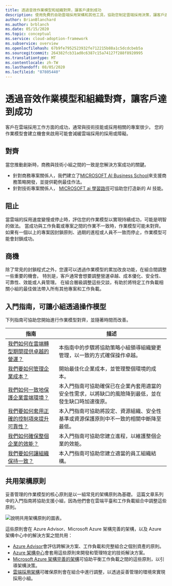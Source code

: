 ```yaml
---
title: 透過音效作業模型和組織對齊，讓客戶達到成功
description: 使用免費的自助雲端採用架構和其他工具，協助您制定雲端採用決策，讓客戶達到成功。
author: BrianBlanchard
ms.author: brblanch
ms.date: 05/15/2020
ms.topic: conceptual
ms.service: cloud-adoption-framework
ms.subservice: overview
ms.openlocfilehash: 67b9fe7952523932fe712215b88a1c5dcdcbeb5a
ms.sourcegitcommit: 264382fcb31ad0c6387c15a74127f288f8920995
ms.translationtype: MT
ms.contentlocale: zh-TW
ms.lasthandoff: 08/05/2020
ms.locfileid: "87805440"
---
```

# <a name="enable-customer-success-with-a-sound-operating-model-and-organizational-alignment"></a>透過音效作業模型和組織對齊，讓客戶達到成功

客戶在雲端採用工作方面的成功，通常與技術技能或採用相關的專案很少。 您的作業模型會建立機會來啟用可能會減緩雲端採用的採用或障礙。

## <a name="alignment"></a>對齊

當您推動創新時，商務與技術小組之間的一致是您解決方案成功的關鍵。

- 針對商務專案關係人，我們建立了[MICROSOFT AI Business School](https://www.microsoft.com/ai/ai-business-school)來支援商務策略開發，並提供範例最佳作法。
- 針對技術專案關係人， [MICROSOFT ai 學習路徑](https://docs.microsoft.com/learn/)可協助您打造新的 AI 技能。

## <a name="blockers"></a>阻止

當雲端的採用速度變慢或停止時，評估您的作業模型以實現持續成功，可能是明智的做法。 當成功與工作負載或專案之間的作業不一致時，作業模型可能未對齊。 如果有一個以上的專案因封鎖原則、過期的進程或人員不一致而停止，作業模型可能會封鎖成功。

## <a name="opportunities"></a>商機

除了常見的封鎖程式之外，您還可以透過作業模型的累加改良功能，在組合間調整一些重要的機會。 特別是，客戶通常會想要調整營運卓越、成本優化、安全性、可靠性、效能或人員管理。 在組合層級調整這些交談，有助於將特定工作負載相關小組的最佳做法帶入所有其他專案和工作負載。

## <a name="get-started-guides-to-enable-teams-through-an-operating-model"></a>入門指南，可讓小組透過操作模型

下列指南可協助您開始進行作業模型對齊，並隨著時間而改善。

| 指南                                                                                    | 描述                                                                                                                               |
|-------------------------------------------------------------------------------------|--------------------------------------------------------------------------------------------------------------------------------|
| [我們如何在雲端轉型期間提供卓越的營運？](./operational-excellence.md)                   | 本指南中的步驟將協助策略小組領導組織變更管理，以一致的方式確保操作卓越。 |
| [我們要如何管理企業成本？](./manage-costs.md)                                          | 開始最佳化企業成本，並管理整個環境的成本。                                                                           |
| [我們如何一致地保護企業雲端環境？](./security.md)             | 本入門指南可協助確保已在企業內套用適當的安全性需求，以將缺口的風險降到最低，並在發生缺口時加速復原。                                       |
| [我們要如何套用正確的控制項來提升可靠性？](./reliability.md)                   | 本入門指南可協助將設定、資源組織、安全性基準或資源保護原則中不一致的相關中斷降至最低。 |
| [我們如何確保整個企業的效能？](./performance.md)                               | 本入門指南可協助您建立進程，以維護整個企業的效能。                               |
| [我們要如何讓組織保持一致？](./org-alignment.md)                               | 本入門指南可協助您建立適當的員工組織結構。                               |

## <a name="shared-architecture-principles"></a>共用架構原則

妥善管理的作業模型的核心原則是以一組常見的架構原則為基礎。 這篇文章系列中的入門指南將協助支援小組，因為他們會在雲端平臺和工作負載組合中調整這些原則。

![說明共用架構原則的圖表。](../_images/shared-principles.png)

這些原則會在 Azure Advisor、Microsoft Azure 架構完善的架構，以及 Azure 架構中心中的解決方案之間共用：

- [Azure Advisor](https://docs.microsoft.com/azure/advisor/advisor-overview)會評估跨解決方案、工作負載和完整組合之個別資產的原則。
- [Azure 架構中心](https://docs.microsoft.com/azure/architecture)會套用這些原則來開發和管理特定的技術解決方案。
- [Microsoft Azure 架構完善的架構](https://docs.microsoft.com/azure/architecture/framework)可協助平衡工作負載之間的這些原則，以引導架構決策。
- [雲端採用架構](../index.yml)可確保原則會在組合中進行調整，以透過妥善管理的環境來實現採用小組。
